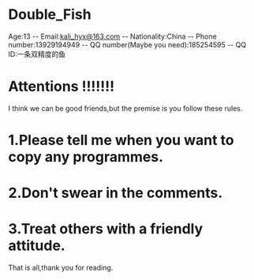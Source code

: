 # Double_Fish
Age:13 --
Email:kali_hyx@163.com --
Nationality:China --
Phone number:13929194949 --
QQ number(Maybe you need):185254595 -- QQ ID:一条双精度的鱼

# Attentions !!!!!!!
I think we can be good friends,but the premise is you follow these rules.
# 1.Please tell me when you want to copy any programmes.
# 2.Don't swear in the comments.
# 3.Treat others with a friendly attitude.

That is all,thank you for reading.
